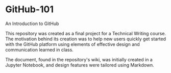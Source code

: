 # GitHub-101
An Introduction to GitHub

This repository was created as a final project for a Technical Writing course. The motivation behind its creation was to help new users quickly get started with the GitHub platform using elements of effective design and communication learned in class.

The document, found in the repository's wiki, was initially created in a Jupyter Notebook, and design features were tailored using Markdown.
